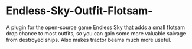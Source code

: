# Endless-Sky-Outfit-Flotsam-
A plugin for the open-source game Endless Sky that adds a small flotsam drop chance to most outfits, so you can gain some more valuable salvage from destroyed ships. Also makes tractor beams much more useful.
